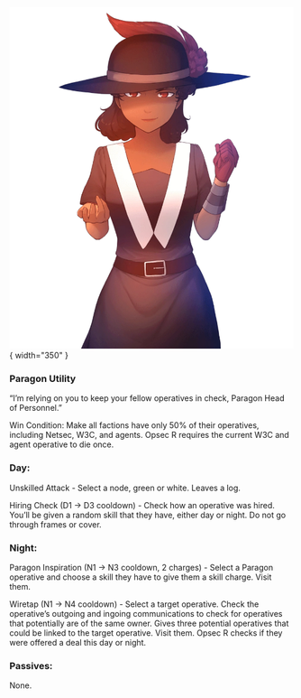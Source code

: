 ![paragonheadofpersonnel.png](Images/paragonheadofpersonnel.png){ width="350" }

### **Paragon Utility**

“I’m relying on you to keep your fellow operatives in check, Paragon Head of Personnel.”

Win Condition: Make all factions have only 50% of their operatives, including Netsec, W3C, and agents. Opsec R requires the current W3C and agent operative to die once.

### **Day:**

Unskilled Attack - Select a node, green or white. Leaves a log.

Hiring Check (D1 -> D3 cooldown) - Check how an operative was hired. You’ll be given a random skill that they have, either day or night. Do not go through frames or cover.

### **Night:**

Paragon Inspiration (N1 -> N3 cooldown, 2 charges) - Select a Paragon operative and choose a skill they have to give them a skill charge. Visit them.

Wiretap (N1 -> N4 cooldown) - Select a target operative. Check the operative’s outgoing and ingoing communications to check for operatives that potentially are of the same owner. Gives three potential operatives that could be linked to the target operative. Visit them. Opsec R checks if they were offered a deal this day or night.

### **Passives:**

None.